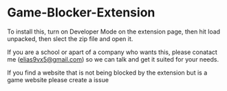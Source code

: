 # Game-Blocker-Extension
To install this, turn on Developer Mode on the extension page, then hit load unpacked, then slect the zip file and open it.

If you are a school or apart of a company who wants this, please conatact me (elias9vx5@gmail.com) so we can talk and get it suited for your needs.

If you find a website that is not being blocked by the extension but is a game website please create a issue
